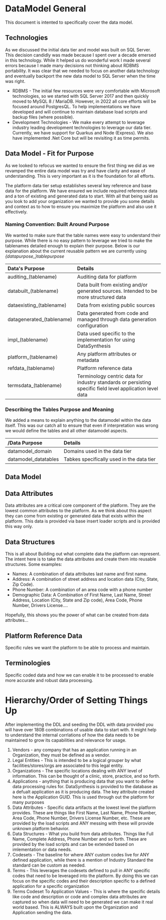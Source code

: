 # DataModel General
This document is intented to specifically cover the data model.

## Technologies

As we discussed the initial data tier and model was built on SQL Server. This decision
candidly was made because I spent over a decade emersed in this technology. While it
helped us do wonderful work I made several errors because I made many decisions not
thinking about RDBMS portability. It was clear that we needed to focus on another data
technology and eventually backport the new data model to SQL Server when the time was 
right.

* RDBMS - The initial few resources were very comfortable with Microsoft technologies, so we started with SQL Server 2017 
and then quickly moved to MySQL 8 / MariaDB. However, in 2022 all core efforts will be focused around PostgresQL.
To help implementations we have developed and will continue to maintain database load scripts and backup files
(where possible).
* Development Technologies - We make every attempt to leverage industry leading development technologies to 
leverage our data tier. Currently, we have support for Quarkus and Node (Express). We also have implemented 
.Net Core but will be revisiting it as time permits.
  
## Data Model - Fit for Purpose
As we looked to refocus we wanted to ensure the first thing we did as we revamped the entire data model was try and have 
clarity and ease of understanding. This is very important as it is the foundation for all efforts.

The platform data tier setup establishes several key reference and base data for the platform. We
have ensured we include required reference data and a ton of existing and generated data
to start. With all that being said as you look to add your organization we wanted to provide you some details
and context as to how to ensure you maximize the platform and also use it effectively.

### Naming Convention: Built Around Purpose
We wanted to make sure that the table names were easy to understand their purpose. While
there is no easy pattern to leverage we tried to make the tablenames detailed enough to explain
their purpose. Below is our explanation about the current reusable pattern we are currently using *{datapurpose_}tablepurpose*

| Data's Purpose | Details |
|:---|:---|
|auditing_(tablename)|Auditing data for platform|
|databuilt_(tablename)|Data built from existing and/or generated sources. Intended to be more structured data|
|dataexisting_(tablename)|Data from existing public sources|
|datagenerated_(tablename)|Data generated from code and managed through data generation configuration|
|impl_(tablename)|Data used specific to the implementation for using DataSynthesis|
|platform_(tablename)|Any platform attributes or metadata|
|refdata_(tablename)|Platform reference data|
|termsdata_(tablename)|Terminology centric data for industry standards or persisting specific field level application level data |

### Describing the Tables Purpose and Meaning
We added a means to explain anything to the datamodel within the data itself. This
was our catch all to ensure that even if interpretation was wrong we would define the
tables and all other datamodel aspects.

| /Data Purpose        | Details                                   |
|:---------------------|:------------------------------------------|
| datamodel_domain     | Domains used in the data tier             |
| datamodel_datatables | Tabkes specifically used in the data tier |


## Data Model 

## Data Attributes
Data attributes are a critical core component of the platform. They are the lowest common attributes to the platform.
As we think about this aspect they can come from existing or generated data that exists within the platform. This data
is provided via base insert loader scripts and is provided this way only.

## Data Structures
This is all about Building out what complete data the platform can represent. The intent here is to take the data attributes
and create them into reusable structures. Some examples:
- Names: A combination of data attributes last name and first name.
- Address: A combination of street address and location data (City, State, Zip Code).
- Phone Number: A combination of an area code with a phone number
- Demographic Data: A Combination of First Name, Last Name, Street Address, Location (City, State and Zip code), Area Code,
  Phone Number, Drivers License....

Hopefully, this shows you the power of what can be created from data attributes...

## Platform Reference Data
Specific rules we want the platform to be able to process and maintain.

## Terminologies
Specific coded data and how we can enable it to be processed to enable more accurate and robust data processing.

# Hierarchy/Order of Setting Things Up
After implementing the DDL and seeding the DDL with data provided you will have over 180B combinations
of usable data to start with. It might help to understand the internal corrlations of how the data needs to
be maintained to grow its capabilities and relevance for usage.

1. Vendors - any company that has an application running in an Organization, they must be defined as a vendor.
2. Legal Entities - This is intended to be a logical grouper by what facilities/stores/orgs are associated to this legal entity.
3. Organizations - The specific locations dealing with ANY level of information. This can be thought of a clinic, store, practice, and so forth.
4. Applications - anything that is producing data that you want to define data processing rules
   for. DataSynthesis is provided to the database as a defualt application as it is producing data. The
   key attribute created here is the Application GUID. This is used through out the platform for many purposes
5. Data Attributes - Specific data artifacts at the lowest level the platform provides. These are things
   like First Name, Last Name, Phone Number, Area Code, Phone Number, Drivers License Number, etc. These are provided by the load scripts and ANY messing with these will provide unknown platform behavior.
6. Data Structures - What you build from data attributes. Things like Full Name, Complete Address, Phone Number
   and so forth. These are provided by the load scripts and can be extended based on imlementation or data needs.
7. Codesets - The baseline for where ANY custom codes live for ANY defined application, while there is a mention of Industry
   Standard the standard can be custom as needed.
8. Terms - This leverages the codesets defined to pull in ANY specific codes that need to be leveraged into the platform.
   By doing this we can focus on the specific codes and their description specific to a defined application for a specific
   organization
9. Terms Codeset To Application Values - This is where the specific details like code and description or code and complex data attributes are captured so when data
   will need to be generated we can make it real world based. This is ALWAYS built upon the Organization and Application sending the data.


